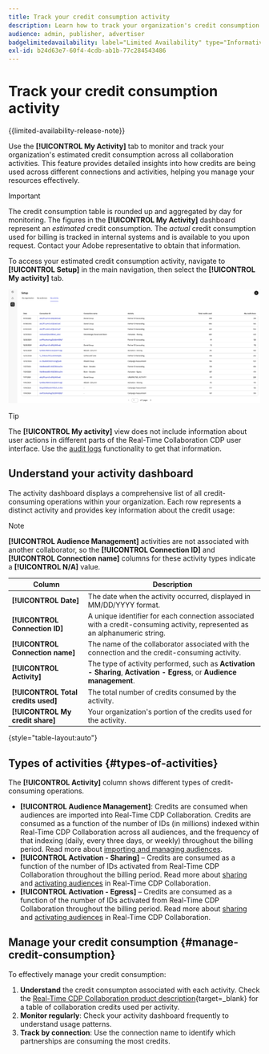 ```yaml
---
title: Track your credit consumption activity
description: Learn how to track your organization's credit consumption activity in Real-Time CDP Collaboration.
audience: admin, publisher, advertiser
badgelimitedavailability: label="Limited Availability" type="Informative" url="https://helpx.adobe.com/legal/product-descriptions/real-time-customer-data-platform-collaboration.html newtab=true"
exl-id: b24d63e7-60f4-4cdb-ab1b-77c284543486
---
```

# Track your credit consumption activity

{{limited-availability-release-note}}

Use the **[!UICONTROL My Activity]** tab to monitor and track your organization's estimated credit consumption across all collaboration activities. This feature provides detailed insights into how credits are being used across different connections and activities, helping you manage your resources effectively.

>[!IMPORTANT]
>
>The credit consumption table is rounded up and aggregated by day for monitoring. The figures in the **[!UICONTROL My Activity]** dashboard represent an *estimated* credit consumption. The *actual* credit consumption used for billing is tracked in internal systems and is available to you upon request. Contact your Adobe representative to obtain that information.

To access your estimated credit consumption activity, navigate to **[!UICONTROL Setup]** in the main navigation, then select the **[!UICONTROL My activity]** tab.

![My Activity dashboard showing credit consumption details](/help/assets/setup/my-activity-credits/activity-dashboard.png)

>[!TIP]
>
>The **[!UICONTROL My activity]** view does not include information about user actions in different parts of the Real-Time Collaboration CDP user interface. Use the [audit logs](/help/guide/setup/audit-logs.md) functionality to get that information. 

## Understand your activity dashboard

The activity dashboard displays a comprehensive list of all credit-consuming operations within your organization. Each row represents a distinct activity and provides key information about the credit usage:

>[!NOTE]
>
>**[!UICONTROL Audience Management]** activities are not associated with another collaborator, so the **[!UICONTROL Connection ID]** and **[!UICONTROL Connection name]** columns for these activity types indicate a **[!UICONTROL N/A]** value.

| Column | Description |
|--------|-------------|
| **[!UICONTROL Date]** | The date when the activity occurred, displayed in MM/DD/YYYY format. |
| **[!UICONTROL Connection ID]** | A unique identifier for each connection associated with a credit-consuming activity, represented as an alphanumeric string. |
| **[!UICONTROL Connection name]** | The name of the collaborator associated with the connection and the credit-consuming activity. |
| **[!UICONTROL Activity]** | The type of activity performed, such as **Activation - Sharing**, **Activation - Egress**, or **Audience management**. |
| **[!UICONTROL Total credits used]** | The total number of credits consumed by the activity. |
| **[!UICONTROL My credit share]** | Your organization's portion of the credits used for the activity. |

{style="table-layout:auto"}

## Types of activities {#types-of-activities}

The **[!UICONTROL Activity]** column shows different types of credit-consuming operations.

* **[!UICONTROL Audience Management]**: Credits are consumed when audiences are imported into Real-Time CDP Collaboration. Credits are consumed as a function of the number of IDs (in millions) indexed within Real-Time CDP Collaboration across all audiences, and the frequency of that indexing (daily, every three days, or weekly) throughout the billing period. Read more about [importing and managing audiences](/help/guide/setup/onboard-audiences.md).
* **[!UICONTROL Activation - Sharing]** – Credits are consumed as a function of the number of IDs activated from Real-Time CDP Collaboration throughout the billing period. Read more about [sharing](/help/guide/collaborate/share.md) and [activating audiences](/help/guide/collaborate/activate.md) in Real-Time CDP Collaboration.
* **[!UICONTROL Activation - Egress]** – Credits are consumed as a function of the number of IDs activated from Real-Time CDP Collaboration throughout the billing period. Read more about [sharing](/help/guide/collaborate/share.md) and [activating audiences](/help/guide/collaborate/activate.md) in Real-Time CDP Collaboration.


<!--

**[!UICONTROL Audience Overlaps]** – Credits are consumed as a function of the number of matched IDs across 2 or more shared audiences throughout the billing period. Read more about [audience overlaps in the discover tab](/help/guide/collaborate/discover.md).

Collaboration Measurement – Credits are consumed as a function of the number of rows existing in campaign reports across all campaigns, and the frequency of that reporting (daily, every three days, or weekly).

-->


## Manage your credit consumption {#manage-credit-consumption}

To effectively manage your credit consumption:

1. **Understand** the credit consumpton associated with each activity. Check the [Real-Time CDP Collaboration product description](https://helpx.adobe.com/legal/product-descriptions/real-time-customer-data-platform-collaboration.html){target=_blank} for a table of collaboration credits used per activity.   
2. **Monitor regularly**: Check your activity dashboard frequently to understand usage patterns.
3. **Track by connection**: Use the connection name to identify which partnerships are consuming the most credits.

<!--

## Pagination and navigation

The activity list is paginated to improve performance and readability. Use the navigation controls at the bottom of the table to move between pages and adjust how many records you can view at once.

-->

